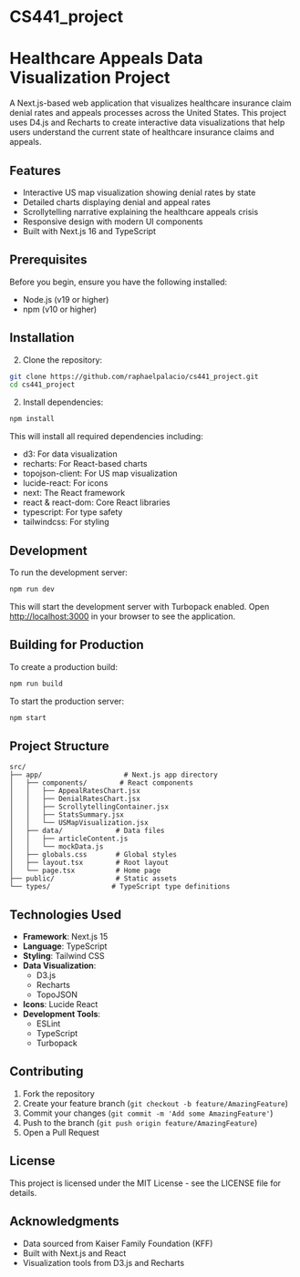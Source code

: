 # CS441_project

# Healthcare Appeals Data Visualization Project

A Next.js-based web application that visualizes healthcare insurance claim denial rates and appeals processes across the United States. This project uses D4.js and Recharts to create interactive data visualizations that help users understand the current state of healthcare insurance claims and appeals.

## Features

- Interactive US map visualization showing denial rates by state
- Detailed charts displaying denial and appeal rates
- Scrollytelling narrative explaining the healthcare appeals crisis
- Responsive design with modern UI components
- Built with Next.js 16 and TypeScript

## Prerequisites

Before you begin, ensure you have the following installed:
- Node.js (v19 or higher)
- npm (v10 or higher)

## Installation

2. Clone the repository:
```bash
git clone https://github.com/raphaelpalacio/cs441_project.git
cd cs441_project
```

2. Install dependencies:
```bash
npm install
```

This will install all required dependencies including:
- d3: For data visualization
- recharts: For React-based charts
- topojson-client: For US map visualization
- lucide-react: For icons
- next: The React framework
- react & react-dom: Core React libraries
- typescript: For type safety
- tailwindcss: For styling

## Development

To run the development server:

```bash
npm run dev
```

This will start the development server with Turbopack enabled. Open [http://localhost:3000](http://localhost:3000) in your browser to see the application.

## Building for Production

To create a production build:

```bash
npm run build
```

To start the production server:

```bash
npm start
```

## Project Structure

```
src/
├── app/                    # Next.js app directory
│   ├── components/        # React components
│   │   ├── AppealRatesChart.jsx
│   │   ├── DenialRatesChart.jsx
│   │   ├── ScrollytellingContainer.jsx
│   │   ├── StatsSummary.jsx
│   │   └── USMapVisualization.jsx
│   ├── data/             # Data files
│   │   ├── articleContent.js
│   │   └── mockData.js
│   ├── globals.css       # Global styles
│   ├── layout.tsx        # Root layout
│   └── page.tsx          # Home page
├── public/               # Static assets
└── types/               # TypeScript type definitions
```

## Technologies Used

- **Framework**: Next.js 15
- **Language**: TypeScript
- **Styling**: Tailwind CSS
- **Data Visualization**: 
  - D3.js
  - Recharts
  - TopoJSON
- **Icons**: Lucide React
- **Development Tools**:
  - ESLint
  - TypeScript
  - Turbopack

## Contributing

1. Fork the repository
2. Create your feature branch (`git checkout -b feature/AmazingFeature`)
3. Commit your changes (`git commit -m 'Add some AmazingFeature'`)
4. Push to the branch (`git push origin feature/AmazingFeature`)
5. Open a Pull Request

## License

This project is licensed under the MIT License - see the LICENSE file for details.

## Acknowledgments

- Data sourced from Kaiser Family Foundation (KFF)
- Built with Next.js and React
- Visualization tools from D3.js and Recharts
